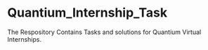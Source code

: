 # Quantium_Internship_Task
The Respository Contains Tasks and solutions for Quantium Virtual Internships.
